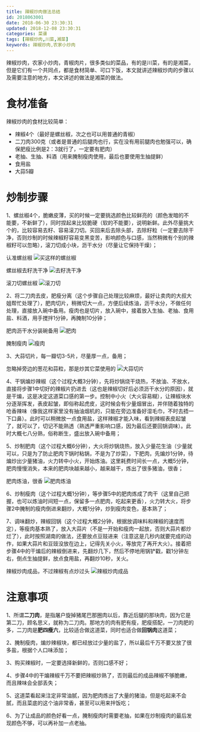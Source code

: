 ```yaml
---
title: 辣椒炒肉做法总结
id: 2018063001
date: 2018-06-30 23:30:31
updated: 2018-12-08 23:30:31
categories: 菜谱
tags: [辣椒炒肉,川菜,湘菜]
keywords: 辣椒炒肉,农家小炒肉
---
```



辣椒炒肉，农家小炒肉，青椒肉片，很多类似的菜品，有的是川菜，有的是湘菜，但是它们有一个共同点，都是食材简单、可口下饭，本文就讲述辣椒炒肉的步骤以及需要注意的地方，本文讲述的做法是湘菜的做法。


<!-- more -->


# 食材准备


辣椒炒肉的食材比较简单：
- 辣椒4个（最好是螺丝椒，次之也可以用普通的青椒）
- 二刀肉300克（或者是普通的后腿肉也行，实在没有用前腿肉也勉强可以，确保肥瘦比例是2：3就行了，一定要有肥肉）
- 老抽、生抽、料酒（用来腌制瘦肉使用，最后也要使用生抽提鲜）
- 食用盐
- 大蒜5瓣


# 炒制步骤


1、螺丝椒4个，脆嫩皮薄，买的时候一定要挑选颜色比较鲜亮的（颜色发暗的不能要，不新鲜了），同时捏起来比较脆硬（软的不能要），说明新鲜。此外尽量挑大个的，比较容易去籽、容易滚刀切。买回来后去除头部，去除籽粒（一定要去除干净，否则炒制的时候辣椒籽容易变黑变苦，影响颜色与口感，当然稍微有个别的辣椒籽可以忽略），滚刀切成小块，沥干水分（尽量让它保持干燥）；

认准螺丝椒
![买这样的螺丝椒](https://ws1.sinaimg.cn/large/b7f2e3a3gy1fxzy2vu2axj229s29sqv5.jpg "买这样的螺丝椒")

螺丝椒去籽洗干净
![去籽洗干净](https://ws1.sinaimg.cn/large/b7f2e3a3gy1fxzy4y0iglj229s29su0x.jpg "去籽洗干净")

滚刀切螺丝椒
![滚刀切](https://ws1.sinaimg.cn/large/b7f2e3a3gy1fxzy5bbuz8j229s29s7wi.jpg "滚刀切")


2、将二刀肉去皮，肥瘦分离（这个步骤自己处理比较麻烦，最好让卖肉的大叔大姐帮忙处理了），肥肉切片，稍微切大一点，方便后续炼油，沥干水分，不做任何处理，直接放入碗中备用。瘦肉也是切片，放入碗中，接着放入生抽、老抽、食用盐、料酒，用手搅拌1分钟，再腌制10分钟；

肥肉沥干水分装碗备用
![肥肉](https://ws1.sinaimg.cn/large/b7f2e3a3gy1fxzy5rzay8j229s29s7wh.jpg "肥肉")

腌制瘦肉
![瘦肉](https://ws1.sinaimg.cn/large/b7f2e3a3gy1fxzy6pantsj229s29sb29.jpg "瘦肉")


3、大蒜切片，每一瓣切3-5片，尽量厚一点，备用；

忽略掉旁边的葱花和蒜粒，那是炒其它菜使用的
![大蒜切片](https://ws1.sinaimg.cn/large/b7f2e3a3gy1fxzy8gu12sj229s29snpd.jpg "大蒜切片")


4、干锅煸炒辣椒（这个过程大概3分钟），先将炒锅烧干烧热，不放油、不放水，直接将步骤1中切好的辣椒片扔进去（这也是辣椒切好后必须沥干水分的原因），就是干煸，这是决定这道菜口感的第一步。控制中小火（大火容易糊），让辣椒块水分逐渐挥发，表皮起皱，即俗称起虎皮，这时候会有少量烟冒出，并伴随着独特的呛香辣味（像我这样家里没有抽油烟机的，只能在旁边准备好湿毛巾，不时去捂一下口鼻）。此时可以稍微放一点食用盐，这样辣椒才能入味，看到辣椒表皮起皱了，就可以了，切记不能熟透（熟透严重影响口感，因为最后还要回锅调味）。此时大概七八分熟，俗称断生，盛出放入碗中备用；


5、炒制肥肉（这个过程大概6分钟），大火将炒锅烧热，放入少量花生油（少量就可以，只是为了防止肥肉下锅时粘锅，不是为了炒菜），下肥肉，先煸炒1分钟，待煸炒出少量猪油，火力转中小火，开始炼油。这里耗费时间长一点，大概5分钟，肥肉慢慢消失，本来的肥肉块越来越小，越来越干，炼出了很多猪油，很香；

肥肉炼油，很香
![肥肉炼油](https://ws1.sinaimg.cn/large/b7f2e3a3gy1fxzy9gtgaqj229s29su0z.jpg "肥肉炼油")


6、炒制瘦肉（这个过程大概1分钟），等步骤5中的肥肉炼成了肉干（这里自己把握，也可以炼油时间短一点，保留多一点肥肉，吃起来更香），火力转大火，将步骤2中腌制的瘦肉倒进来翻炒，大概1分钟，炒到瘦肉变色，基本熟了；


7、调味翻炒，辣椒回锅（这个过程大概2分钟，根据放调味料和辣椒的速度而定），等瘦肉基本熟了，放入大蒜片（不是一开始和瘦肉一起放，否则大蒜片都炒烂了），此时按照湖南的做法，还要放点豆豉进来（注意这是几秒内就要完成的动作，如果大蒜片和豆豉没放在边上，记得先关小火，等放完了再开大火）。接着把步骤4中的干煸后的辣椒倒进来，先翻炒几下，然后不停地用锅铲戳，戳1分钟左右，倒点生抽提鲜，放点食用盐，再翻炒10秒，关火。

辣椒炒肉成品，不过辣椒有点炒过头
![辣椒炒肉成品](https://ws1.sinaimg.cn/large/b7f2e3a3gy1fxzy7by7zej229s29skjl.jpg "辣椒炒肉成品")


# 注意事项


1、所谓**二刀肉**，是指屠户旋掉猪尾巴那圈肉以后，靠近后腿的那块肉，因为它是第二刀，顾名思义，就称为二刀肉。那地方的肉有肥有瘦，肥瘦搭配，一刀肉肥的多，二刀肉是**肥四瘦六**，比较适合做这道菜，同时也适合做**回锅肉**这道菜；


2、腌制瘦肉，煸炒辣椒块，都已经放过少量的盐了，所以最后千万不要又放了很多盐，根据个人口味添加；


3、购买辣椒时，一定要选择新鲜的，否则口感不好；


4、步骤4中的干煸辣椒千万不要把辣椒炒熟了，否则最后的成品辣椒不够脆嫩，而且辣味会全部丢失；


5、这道菜看起来注定非常油腻，因为肥肉炼出了大量的猪油，但是吃起来不会腻，而且菜底的这个油非常香，甚至可以用来拌饭吃；


6、为了让成品的颜色好看一点，腌制瘦肉时需要老抽，如果在炒制瘦肉的最后发现颜色不够，可以再补加一点老抽。

